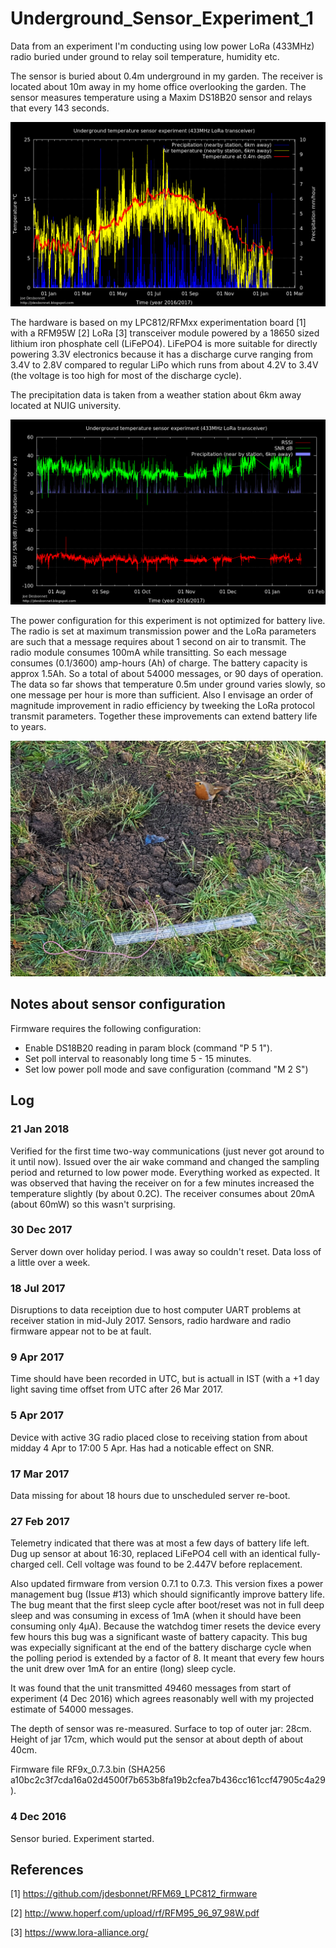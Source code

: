 # Underground_Sensor_Experiment_1

Data from an experiment I'm conducting using low power LoRa (433MHz) radio buried under ground to relay soil temperature, humidity etc.

The sensor is buried about 0.4m underground in my garden. The receiver is located about 10m away in my home office overlooking the garden. The sensor measures temperature using a Maxim DS18B20 sensor and relays that every 143 seconds.

![temperature and precipitation chart](./charts/temperature-precipitation.png)

The hardware is based on my LPC812/RFMxx experimentation board [1]  with a RFM95W [2] LoRa [3] transceiver module powered by a 18650 sized lithium iron phosphate cell (LiFePO4). LiFePO4 is more suitable for directly powering 3.3V electronics because it has a discharge curve ranging from 3.4V to 2.8V compared to regular LiPo which runs from about 4.2V to 3.4V (the voltage is too high for most of the discharge cycle).

The precipitation data is taken from a weather station about 6km away located at NUIG university.

![radio RSSI, SNR, precipitation chart](./charts/radio-rssi-snr.png)


The power configuration for this experiment is not optimized for battery live. The radio is set at maximum transmission power and the LoRa parameters are such that a message requires about 1 second on air to transmit. The radio module consumes 100mA while transitting. So each message consumes (0.1/3600) amp-hours (Ah) of charge. The battery capacity is approx 1.5Ah. So a total of about 54000 messages, or 90 days of operation. The data so far shows that temperature 0.5m under ground varies slowly, so one message per hour is more than sufficient. Also I envisage an order of magnitude improvement in radio efficiency by tweeking the LoRa protocol transmit parameters. Together these improvements can extend battery life to years.

![burried sensor, red string to help retrieve](./doc/buried_sensor.jpg)

## Notes about sensor configuration

Firmware requires the following configuration:

  * Enable DS18B20 reading in param block (command "P 5 1").
  * Set poll interval to reasonably long time 5 - 15 minutes.
  * Set low power poll mode and save configuration (command "M 2 S")
  
## Log 

### 21 Jan 2018

Verified for the first time two-way communications (just never got around to it until now). Issued over the air
wake command and changed the sampling period and returned to low power mode. Everything worked as expected.
It was observed that having the receiver on for a few minutes increased the temperature slightly (by about 0.2C). 
The receiver consumes about 20mA (about 60mW) so this wasn't surprising.

### 30 Dec 2017

Server down over holiday period. I was away so couldn't reset. Data loss of a little over a week.

### 18 Jul 2017

Disruptions to data receiption due to host computer UART problems at receiver station in mid-July 2017. 
Sensors, radio hardware and radio firmware appear not to be at fault.

### 9 Apr 2017

Time should have been recorded in UTC, but is actuall in IST (with a +1 day light saving time offset from UTC after 26 Mar 2017.

### 5 Apr 2017

Device with active 3G radio placed close to receiving station from about midday 4 Apr to 17:00 5 Apr. Has had a noticable 
effect on SNR.

### 17 Mar 2017

Data missing for about 18 hours due to unscheduled server re-boot.

### 27 Feb 2017 

Telemetry indicated that there was at most a few days of battery life left. Dug up sensor at about 16:30, 
replaced LiFePO4 cell with an identical fully-charged cell. Cell  voltage was found to be 2.447V before replacement. 

Also updated firmware from version 0.7.1 to 0.7.3. This version fixes a power management bug (Issue #13) which should significantly improve battery life. The bug meant that the first sleep cycle after boot/reset was not in full deep sleep and was consuming in excess of 1mA (when it should have been consuming only 4µA). Because the watchdog timer resets the device every few hours this bug was a significant waste of battery capacity. This bug was expecially significant at the end of the battery discharge cycle when the polling period is extended by a factor of 8. It meant that every few hours the unit drew over 1mA for an entire (long) sleep cycle.

It was found that the unit transmitted 49460 messages from start of experiment (4 Dec 2016) which
agrees reasonably well with my projected estimate of 54000 messages.  

The depth of sensor was re-measured. Surface to top of outer jar: 28cm. Height of jar 17cm, which would put the sensor at about depth of about 40cm. 

Firmware file RF9x_0.7.3.bin (SHA256 a10bc2c3f7cda16a02d4500f7b653b8fa19b2cfea7b436cc161ccf47905c4a29).


### 4 Dec 2016

Sensor buried. Experiment started.

## References

[1] https://github.com/jdesbonnet/RFM69_LPC812_firmware

[2] http://www.hoperf.com/upload/rf/RFM95_96_97_98W.pdf

[3] https://www.lora-alliance.org/

